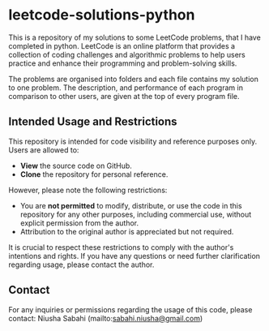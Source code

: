 # leetcode-solutions-python
This is a repository of my solutions to some LeetCode problems, that I have completed in python. LeetCode is an online platform that provides a collection of coding challenges and algorithmic problems to help users practice and enhance their programming and problem-solving skills.

The problems are organised into folders and each file contains my solution to one problem. The description, and performance of each program in comparison to other users, are given at the top of every program file.  

## Intended Usage and Restrictions
This repository is intended for code visibility and reference purposes only. Users are allowed to:
- **View** the source code on GitHub.
- **Clone** the repository for personal reference.

However, please note the following restrictions:
- You are **not permitted** to modify, distribute, or use the code in this repository for any other purposes, including commercial use, without explicit permission from the author.
- Attribution to the original author is appreciated but not required.

It is crucial to respect these restrictions to comply with the author's intentions and rights. If you have any questions or need further clarification regarding usage, please contact the author.

## Contact
For any inquiries or permissions regarding the usage of this code, please contact:
Niusha Sabahi (mailto:sabahi.niusha@gmail.com)
